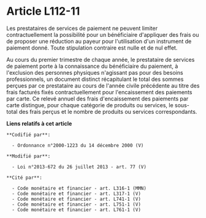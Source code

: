 # Article L112-11

Les prestataires de services de paiement ne peuvent limiter contractuellement la possibilité pour un bénéficiaire d'appliquer
des frais ou de proposer une réduction au payeur pour l'utilisation d'un instrument de paiement donné. Toute stipulation
contraire est nulle et de nul effet. 

Au cours du premier trimestre de chaque année, le prestataire de services de paiement porte à la connaissance du bénéficiaire
du paiement, à l'exclusion des personnes physiques n'agissant pas pour des besoins professionnels, un document distinct
récapitulant le total des sommes perçues par ce prestataire au cours de l'année civile précédente au titre des frais facturés
fixés contractuellement pour l'encaissement des paiements par carte. Ce relevé annuel des frais d'encaissement des paiements
par carte distingue, pour chaque catégorie de produits ou services, le sous-total des frais perçus et le nombre de produits
ou services correspondants.

**Liens relatifs à cet article**

	**Codifié par**:

	  - Ordonnance n°2000-1223 du 14 décembre 2000 (V)

	**Modifié par**:

	  - Loi n°2013-672 du 26 juillet 2013 - art. 77 (V)

	**Cité par**:

	  - Code monétaire et financier - art. L316-1 (MMN)
	  - Code monétaire et financier - art. L317-1 (V)
	  - Code monétaire et financier - art. L741-1 (V)
	  - Code monétaire et financier - art. L751-1 (V)
	  - Code monétaire et financier - art. L761-1 (V)
